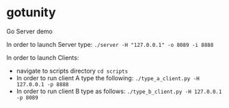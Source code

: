 # gotunity
Go Server demo

In order to launch Server type:
` ./server -H "127.0.0.1" -o 8089 -i 8888 `

In order to launch Clients:
- navigate to scripts directory `cd scripts`
- In order to run client A type the following: `./type_a_client.py -H 127.0.0.1 -p 8888`
- In order to run client B type as follows: `./type_b_client.py -H 127.0.0.1 -p 8089`
